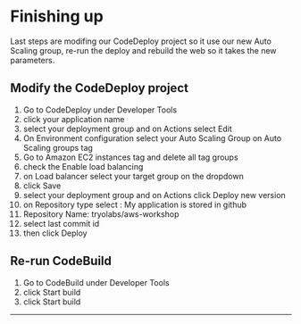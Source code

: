 # Finishing up

Last steps are modifing our CodeDeploy project so it use our new Auto Scaling group, re-run the deploy and rebuild the web so it takes the new parameters.

## Modify the CodeDeploy project
1. Go to CodeDeploy under Developer Tools
2. click your application name
3. select your deployment group and on Actions select Edit
4. On Environment configuration select your Auto Scaling Group on Auto Scaling groups tag
5. Go to Amazon EC2 instances tag and delete all tag groups
6. check the Enable load balancing
7. on Load balancer select your target group on the dropdown
8. click Save
9. select your deployment group and on Actions click Deploy new version
10. on Repository type select : My application is stored in github
11. Repository Name: tryolabs/aws-workshop
12. select last commit id
13. then click Deploy


## Re-run CodeBuild
1. Go to CodeBuild under Developer Tools
2. click Start build
3. click Start build


---